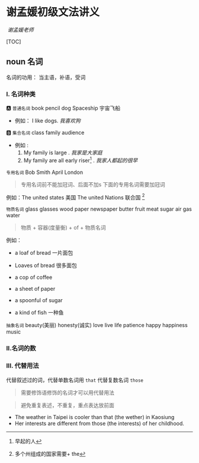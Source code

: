 # 			谢孟媛初级文法讲义

​									_谢孟媛老师_



[TOC]



## noun 名词

名词的功用： 当主语，补语，受词



###  I. 名词种类

:a: `普通名词` book pencil  dog  Spaceship 宇宙飞船  

- 例如： I like dogs.  _我喜欢狗_


:b: `集合名词` class family audience

- 例如 :
  1. My family is large . _我家是大家庭_
  2. My family are all early riser[^注1]  . _我家人都起的很早_

`专用名词`  Bob Smith  April London

> 专用名词前不能加冠词、后面不加s 下面的专用名词需要加冠词

例如：The united states 美国 The united Nations 联合国 [^注2]



`物质名词` glass glasses wood paper newspaper  butter fruit meat  sugar air gas water

> 物质 + 容器(度量衡) + of + 物质名词

例如：

- a loaf of bread 一片面包 

- Loaves of bread 很多面包

- a cop of coffee 

- a sheet of paper 

- a spoonful of sugar 

- a kind of fish 一种鱼

`抽象名词` beauty(美丽) honesty(诚实) love live life patience happy  happiness  music 



### II.名词的数





### III. 代替用法

代替叙述过的词，代替单数名词用 `that`  代替复数名词 `those` 

> 需要修饰语修饰的名词才可以用代替用法

> 避免重复表述，不重复，重点表达放前面

- The weather in Taipei is cooler than that (the wether) in Kaosiung
- Her interests are different from those (the interests) of her childhood.































































































[^注1]: 早起的人
[^注2]: 多个州组成的国家需要+ the